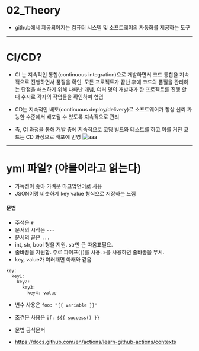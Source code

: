 # 02_Theory

- github에서 제공되어지는 컴퓨터 시스템 및 소프트웨어의 자동화를 제공하는 도구
---------------------

# CI/CD?
- CI 는 지속적인 통합(continuous integration)으로 개발하면서 코드 통합을 지속적으로 진행하면서 품질을 확인, 모든 프로젝트가 끝난 후에 코드의 품질을 관리하는 단점을 해소하기 위해 나타난 개념, 여러 명의 개발자가 한 프로젝트를 진행 할 때 수시로 각자의 작업들을 확인하며 협업
- CD는 지속적인 배포(continuous deploy/delivery)로 소프트웨어가 항상 신뢰 가능한 수준에서 배포될 수 있도록 지속적으로 관리

- 즉, CI 과정을 통해 개발 중에 지속적으로 코딩 빌드와 테스트를 하고 이를 거친 코드는 CD 과정으로 배포에 반영
![aaa](https://user-images.githubusercontent.com/59503331/211092848-58868e11-36f2-4e8f-a5ce-46dd3b8d825b.png)

- ---------------------

# yml 파일? (야믈이라고 읽는다)
- 가독성이 좋아 가벼운 마크업언어로 사용
- JSON이랑 비슷하게 key value 형식으로 저장하는 느낌


#### 문법
- 주석은 `#`
- 문서의 시작은 `---`
- 문서의 끝은 `...`
- int, str, bool 형을 지원. str만 큰 따옴표필요.
- 줄바꿈을 지원합. 주로 파이프(`|`)를 사용. `>`를 사용하면 줄바꿈을 무시.
- key, value가 여러개면 아래와 같음
```js
key: 
  key1:
    key2:
      key3:
        key4: value
  ```
- 변수 사용은 ```foo: "{{ variable }}"```
- 조건문 사용은 ```if: ${{ success() }}```


- 문법 공식문서
- https://docs.github.com/en/actions/learn-github-actions/contexts
